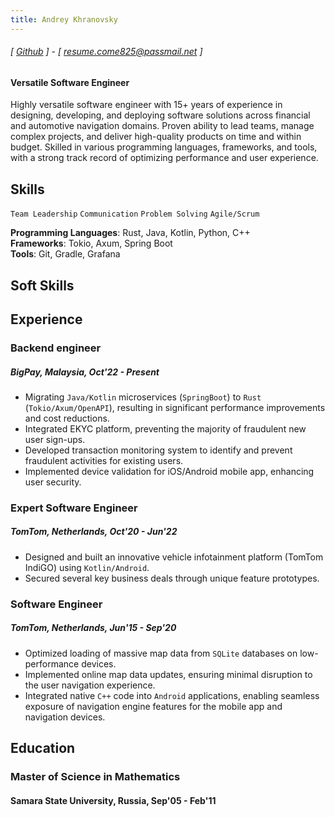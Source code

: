 ```yaml
---
title: Andrey Khranovsky
---
```

###### [ [Github](https://www.github.com/akhranovsky) ] - [ resume.come825@passmail.net ]
#### Versatile Software Engineer

Highly versatile software engineer with 15+ years of experience in designing, developing, and deploying software solutions across financial and automotive navigation domains. Proven ability to lead teams, manage complex projects, and deliver high-quality products on time and within budget. Skilled in various programming languages, frameworks, and tools, with a strong track record of optimizing performance and user experience.

## Skills

```Team Leadership```
```Communication```
```Problem Solving```
```Agile/Scrum```

**Programming Languages**: Rust, Java, Kotlin, Python, C++
<br />
**Frameworks**: Tokio, Axum, Spring Boot
<br />
**Tools**: Git, Gradle, Grafana

## Soft Skills


## Experience

### Backend engineer
##### BigPay, Malaysia, Oct'22 - Present

- Migrating `Java/Kotlin` microservices (`SpringBoot`) to `Rust` (`Tokio/Axum/OpenAPI`), resulting in significant performance improvements and cost reductions.
- Integrated EKYC platform, preventing the majority of fraudulent new user sign-ups.
- Developed transaction monitoring system to identify and prevent fraudulent activities for existing users.
- Implemented device validation for iOS/Android mobile app, enhancing user security.

### Expert Software Engineer
##### TomTom, Netherlands, Oct'20 - Jun'22

- Designed and built an innovative vehicle infotainment platform (TomTom IndiGO) using `Kotlin/Android`.
- Secured several key business deals through unique feature prototypes.

### Software Engineer
##### TomTom, Netherlands, Jun'15 - Sep'20

- Optimized loading of massive map data from `SQLite` databases on low-performance devices.
- Implemented online map data updates, ensuring minimal disruption to the user navigation experience.
- Integrated native `C++` code into `Android` applications, enabling seamless exposure of navigation engine features for the mobile app and navigation devices.

## Education
### Master of Science in Mathematics
#### Samara State University, Russia, Sep'05 - Feb'11 